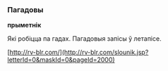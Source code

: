 ### Пагадовы
**прыметнік**

Які робіцца па гадах. Пагадовыя запісы ў летапісе.

<a rel="author">[http://rv-blr.com/](http://rv-blr.com/slounik.jsp?letterId=0&maskId=0&pageId=2000)</a>
